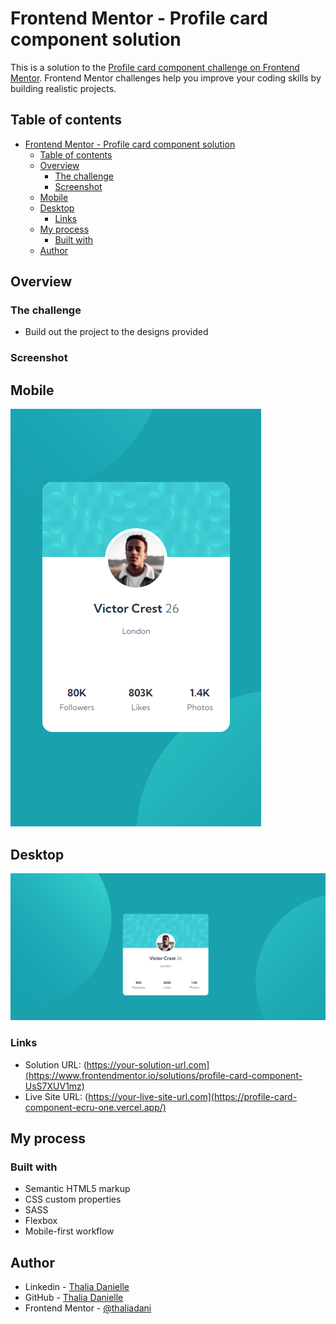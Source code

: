 # Frontend Mentor - Profile card component solution

This is a solution to the [Profile card component challenge on Frontend Mentor](https://www.frontendmentor.io/challenges/profile-card-component-cfArpWshJ). Frontend Mentor challenges help you improve your coding skills by building realistic projects.

## Table of contents

- [Frontend Mentor - Profile card component solution](#frontend-mentor---profile-card-component-solution)
  - [Table of contents](#table-of-contents)
  - [Overview](#overview)
    - [The challenge](#the-challenge)
    - [Screenshot](#screenshot)
  - [Mobile](#mobile)
  - [Desktop](#desktop)
    - [Links](#links)
  - [My process](#my-process)
    - [Built with](#built-with)
  - [Author](#author)

## Overview

### The challenge

- Build out the project to the designs provided

### Screenshot

## Mobile

![alt text](image.png)

## Desktop

![alt text](image-1.png)

### Links

- Solution URL: (https://your-solution-url.com](https://www.frontendmentor.io/solutions/profile-card-component-UsS7XUV1mz)
- Live Site URL: (https://your-live-site-url.com](https://profile-card-component-ecru-one.vercel.app/)

## My process

### Built with

- Semantic HTML5 markup
- CSS custom properties
- SASS
- Flexbox
- Mobile-first workflow

## Author

- Linkedin - [Thalia Danielle](https://www.linkedin.com/in/thalia-danielle-21b968221/)
- GitHub - [Thalia Danielle](https://github.com/thaliadani)
- Frontend Mentor - [@thaliadani](https://www.frontendmentor.io/profile/thaliadani)
